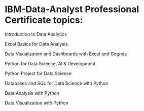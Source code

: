 # IBM-Data-Analyst Professional Certificate topics:

Introduction to Data Analytics

Excel Basics for Data Analysis

Data Visualization and Dashboards with Excel and Cognos

Python for Data Science, AI & Development

Python Project for Data Science

Databases and SQL for Data Science with Python

Data Analysis with Python

Data Visualization with Python

